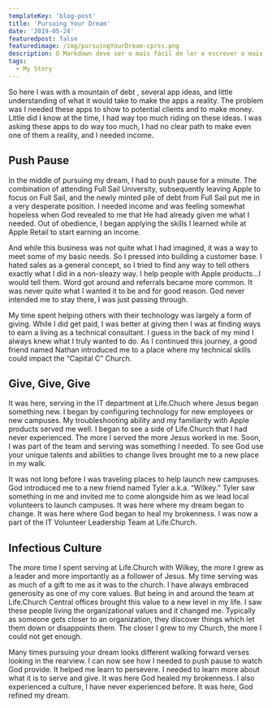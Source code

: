 ```yaml
---
templateKey: 'blog-post'
title: 'Pursuing Your Dream'
date: '2019-05-24'
featuredpost: false
featuredimage: /img/pursuingYourDream-cprss.png
description: O Markdown deve ser o mais fácil de ler e escrever o mais possível.
tags:
  - My Story
---
```


So here I was with a mountain of debt , several app ideas, and little understanding of what it would take to make the apps a reality. The problem was I needed these apps to show to potential clients and to make money. Little did I know at the time, I had way too much riding on these ideas. I was asking these apps to do way too much, I had no clear path to make even one of them a reality, and I needed income.

## Push Pause

In the middle of pursuing my dream, I had to push pause for a minute. The combination of attending Full Sail University, subsequently leaving Apple to focus on Full Sail, and the newly minted pile of debt from Full Sail put me in a very desperate position. I needed income and was feeling somewhat hopeless when God revealed to me that He had already given me what I needed. Out of obedience, I began applying the skills I learned while at Apple Retail to start earning an income.

And while this business was not quite what I had imagined, it was a way to meet some of my basic needs. So I pressed into building a customer base. I hated sales as a general concept, so I tried to find any way to tell others exactly what I did in a non-sleazy way. I help people with Apple products…I would tell them. Word got around and referrals became more common. It was never quite what I wanted it to be and for good reason. God never intended me to stay there, I was just passing through.

My time spent helping others with their technology was largely a form of giving. While I did get paid, I was better at giving then I was at finding ways to earn a living as a technical consultant. I guess in the back of my mind I always knew what I truly wanted to do. As I continued this journey, a good friend named Nathan introduced me to a place where my technical skills could impact the “Capital C” Church.

## Give, Give, Give

It was here, serving in the IT department at Life.Chuch where Jesus began something new. I began by configuring technology for new employees or new campuses. My troubleshooting ability and my familiarity with Apple products served me well. I began to see a side of Life.Church that I had never experienced. The more I served the more Jesus worked in me. Soon, I was part of the team and serving was something I needed. To see God use your unique talents and abilities to change lives brought me to a new place in my walk.

It was not long before I was traveling places to help launch new campuses. God introduced me to a new friend named Tyler a.k.a. “Wilkey.” Tyler saw something in me and invited me to come alongside him as we lead local volunteers to launch campuses. It was here where my dream began to change. It was here where God began to heal my brokenness. I was now a part of the IT Volunteer Leadership Team at Life.Church.

## Infectious Culture

The more time I spent serving at Life.Church with Wilkey, the more I grew as a leader and more importantly as a follower of Jesus. My time serving was as much of a gift to me as it was to the church. I have always embraced generosity as one of my core values. But being in and around the team at Life.Church Central offices brought this value to a new level in my life. I saw these people living the organizational values and it changed me. Typically as someone gets closer to an organization, they discover things which let them down or disappoints them. The closer I grew to my Church, the more I could not get enough.

Many times pursuing your dream looks different walking forward verses looking in the rearview. I can now see how I needed to push pause to watch God provide. It helped me learn to persevere. I needed to learn more about what it is to serve and give. It was here God healed my brokenness. I also experienced a culture, I have never experienced before. It was here, God refined my dream.
